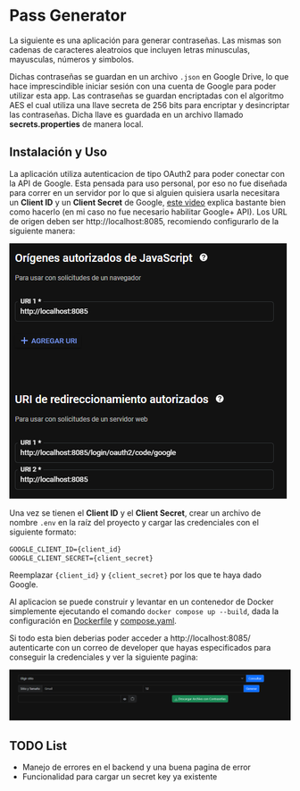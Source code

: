 # Pass Generator

La siguiente es una aplicación para generar contraseñas. Las mismas son cadenas de caracteres aleatroios que
incluyen letras minusculas, mayusculas, números y simbolos. 

Dichas contraseñas se guardan en un archivo `.json` en Google Drive, lo que hace imprescindible iniciar sesión
con una cuenta de Google para poder utilizar esta app. Las contraseñas se guardan encriptadas con el algoritmo
AES el cual utiliza una llave secreta de 256 bits para encriptar y desincriptar las contraseñas. Dicha llave es
guardada en un archivo llamado **secrets.properties** de manera local.

## Instalación y Uso
La aplicación utiliza autenticacion de tipo OAuth2 para poder conectar con la API de Google. Esta pensada
para uso personal, por eso no fue diseñada para correr en un servidor por lo que si alguien quisiera usarla
necesitara un **Client ID** y un **Client Secret** de Google, [este video](https://www.youtube.com/watch?v=ex3FW_40izU)
explica bastante bien como hacerlo (en mi caso no fue necesario habilitar Google+ API). 
Los URL de origen deben ser http://localhost:8085, recomiendo configurarlo de la siguiente manera:

![](./docs/origin-url.png)

Una vez se tienen el **Client ID** y el **Client Secret**, crear un archivo de nombre `.env` en la raíz del proyecto
y cargar las credenciales con el siguiente formato:
```
GOOGLE_CLIENT_ID={client_id}
GOOGLE_CLIENT_SECRET={client_secret}
```
Reemplazar `{client_id}` y `{client_secret}` por los que te haya dado Google.

Al aplicacion se puede construir y levantar en un contenedor de Docker simplemente ejecutando el comando `docker compose up --build`,
dada la configuración en [Dockerfile](./Dockerfile) y [compose.yaml](compose.yaml).

Si todo esta bien deberias poder acceder a http://localhost:8085/ autenticarte con un correo de developer que hayas
especificados para conseguir la credenciales y ver la siguiente pagina: 

![](./docs/ui.png)


## TODO List
* Manejo de errores en el backend y una buena pagina de error
* Funcionalidad para cargar un secret key ya existente
